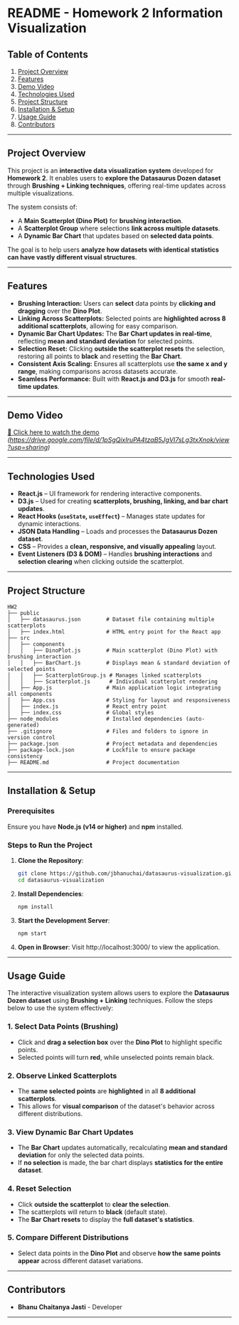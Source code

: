 # **README - Homework 2 Information Visualization**

## **Table of Contents**
1. [Project Overview](#project-overview)
2. [Features](#features)
3. [Demo Video](#demo-video)
4. [Technologies Used](#technologies-used)
5. [Project Structure](#project-structure)
6. [Installation & Setup](#installation--setup)
7. [Usage Guide](#usage-guide)
8. [Contributors](#contributors)

---

## **Project Overview**
This project is an **interactive data visualization system** developed for **Homework 2**. It enables users to **explore the Datasaurus Dozen dataset** through **Brushing + Linking techniques**, offering real-time updates across multiple visualizations.

The system consists of:
- A **Main Scatterplot (Dino Plot)** for **brushing interaction**.
- A **Scatterplot Group** where selections **link across multiple datasets**.
- A **Dynamic Bar Chart** that updates based on **selected data points**.

The goal is to help users **analyze how datasets with identical statistics can have vastly different visual structures**.

---

## **Features**
- **Brushing Interaction:** Users can **select** data points by **clicking and dragging** over the **Dino Plot**.  
- **Linking Across Scatterplots:** Selected points are **highlighted across 8 additional scatterplots**, allowing for easy comparison.  
- **Dynamic Bar Chart Updates:** The **Bar Chart updates in real-time**, reflecting **mean and standard deviation** for selected points.  
- **Selection Reset:** Clicking **outside the scatterplot resets** the selection, restoring all points to **black** and resetting the **Bar Chart**.  
- **Consistent Axis Scaling:** Ensures all scatterplots use **the same x and y range**, making comparisons across datasets accurate.  
- **Seamless Performance:** Built with **React.js and D3.js** for smooth **real-time updates**.

---

## **Demo Video**
[🎥 Click here to watch the demo](#) *(https://drive.google.com/file/d/1pSgQixIruPA4tzaB5JgVI7sLg3txXnok/view?usp=sharing)*

---

## **Technologies Used**
- **React.js** – UI framework for rendering interactive components.  
- **D3.js** – Used for creating **scatterplots, brushing, linking, and bar chart updates**.  
- **React Hooks (`useState`, `useEffect`)** – Manages state updates for dynamic interactions.  
- **JSON Data Handling** – Loads and processes the **Datasaurus Dozen dataset**.  
- **CSS** – Provides a **clean, responsive, and visually appealing** layout.  
- **Event Listeners (D3 & DOM)** – Handles **brushing interactions** and **selection clearing** when clicking outside the scatterplot.  

---

## **Project Structure**
```
HW2
├── public
│   ├── datasaurus.json        # Dataset file containing multiple scatterplots
│   ├── index.html             # HTML entry point for the React app
├── src
│   ├── components
│   │   ├── DinoPlot.js        # Main scatterplot (Dino Plot) with brushing interaction
│   │   ├── BarChart.js        # Displays mean & standard deviation of selected points
│   │   ├── ScatterplotGroup.js # Manages linked scatterplots
│   │   ├── Scatterplot.js      # Individual scatterplot rendering
│   ├── App.js                 # Main application logic integrating all components
│   ├── App.css                # Styling for layout and responsiveness
│   ├── index.js               # React entry point
│   ├── index.css              # Global styles
├── node_modules               # Installed dependencies (auto-generated)
├── .gitignore                 # Files and folders to ignore in version control
├── package.json               # Project metadata and dependencies
├── package-lock.json          # Lockfile to ensure package consistency
├── README.md                  # Project documentation
```

---

## **Installation & Setup**
### **Prerequisites**
Ensure you have **Node.js (v14 or higher)** and **npm** installed.

### **Steps to Run the Project**
1. **Clone the Repository**:
   ```sh
   git clone https://github.com/jbhanuchai/datasaurus-visualization.git
   cd datasaurus-visualization
   ```
2. **Install Dependencies**:
    ```sh
    npm install
    ```
3. **Start the Development Server**:
    ```sh
    npm start
    ```
4. **Open in Browser**:
    Visit http://localhost:3000/ to view the application.

---

## **Usage Guide**
The interactive visualization system allows users to explore the **Datasaurus Dozen dataset** using **Brushing + Linking** techniques. Follow the steps below to use the system effectively:

### **1. Select Data Points (Brushing)**
- Click and **drag a selection box** over the **Dino Plot** to highlight specific points.
- Selected points will turn **red**, while unselected points remain black.

### **2. Observe Linked Scatterplots**
- The **same selected points** are **highlighted** in all **8 additional scatterplots**.
- This allows for **visual comparison** of the dataset's behavior across different distributions.

### **3. View Dynamic Bar Chart Updates**
- The **Bar Chart** updates automatically, recalculating **mean and standard deviation** for only the selected data points.
- If **no selection** is made, the bar chart displays **statistics for the entire dataset**.

### **4. Reset Selection**
- Click **outside the scatterplot** to **clear the selection**.
- The scatterplots will return to **black** (default state).
- The **Bar Chart resets** to display the **full dataset's statistics**.

### **5. Compare Different Distributions**
- Select data points in the **Dino Plot** and observe **how the same points appear** across different dataset variations.

---

## **Contributors**
- **Bhanu Chaitanya Jasti** - Developer
---

